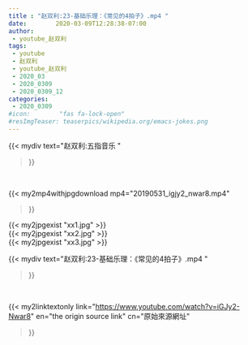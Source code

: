 ```yaml
---
title : "赵双利:23-基础乐理：《常见的4拍子》.mp4 "
date:        2020-03-09T12:28:38-07:00
author:
 - youtube_赵双利
tags:
 - youtube
 - 赵双利
 - youtube_赵双利
 - 2020_03
 - 2020_0309
 - 2020_0309_12
categories:
 - 2020_0309
#icon:        "fas fa-lock-open"
#resImgTeaser: teaserpics/wikipedia.org/emacs-jokes.png
---
```


{{< mydiv text="赵双利:五指音乐 "
>}}
<br>


{{< my2mp4withjpgdownload mp4="20190531_igjy2_nwar8.mp4"
>}}

{{< my2jpgexist "xx1.jpg" >}}<br>
{{< my2jpgexist "xx2.jpg" >}}<br>
{{< my2jpgexist "xx3.jpg" >}}<br>



{{< mydiv text="赵双利:23-基础乐理：《常见的4拍子》.mp4 "
>}}
<br>

{{< my2linktextonly link="https://www.youtube.com/watch?v=iGJy2-Nwar8"
en="the origin source link" cn="原始來源網址"
>}}


<br>

